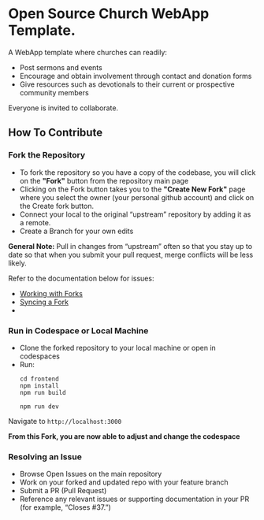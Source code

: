 # Open Source Church WebApp Template.

A WebApp template where churches can readily:  
- Post sermons and events
- Encourage and obtain involvement through contact and donation forms
- Give resources such as devotionals to their current or prospective community members 

Everyone is invited to collaborate.

## How To Contribute

### Fork the Repository 
- To fork the repository so you have a copy of the codebase, you will click on the **"Fork"** button from the repository main page
- Clicking on the Fork button takes you to the **"Create New Fork"** page where you select the owner (your personal github account) and click on the Create fork button.
- Connect your local to the original “upstream” repository by adding it as a remote.
- Create a Branch for your own edits

**General Note:** Pull in changes from “upstream” often so that you stay up to date so that when you submit your pull request, merge conflicts will be less likely. 

Refer to the documentation below for issues:
- [Working with Forks](https://docs.github.com/en/pull-requests/collaborating-with-pull-requests/working-with-forks)
- [Syncing a Fork](https://docs.github.com/en/pull-requests/collaborating-with-pull-requests/working-with-forks/syncing-a-fork
)
- 
### Run in Codespace or Local Machine
-  Clone the forked repository to your local machine or open in codespaces
- Run: 
    ```
    cd frontend
    npm install
    npm run build
    ```
    ```
    npm run dev
    ```

Navigate to ```http://localhost:3000```


**From this Fork, you are now able to adjust and change the codespace**

### Resolving an Issue

- Browse Open Issues on the main repository 
- Work on your forked and updated repo with your feature branch
- Submit a PR (Pull Request)
- Reference any relevant issues or supporting documentation in your PR (for example, “Closes #37.”)







